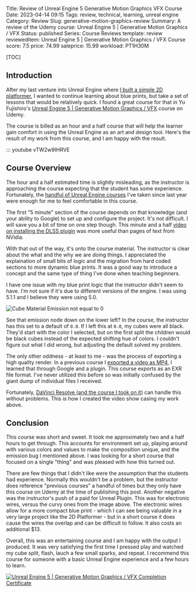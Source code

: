 Title: Review of Unreal Engine 5 Generative Motion Graphics VFX Course
Date: 2023-04-14 09:15
Tags: review, technical, learning, unreal engine
Category: Review
Slug: generative-motion-graphics-review
Summary: A review of the Udemy course: Unreal Engine 5 | Generative Motion Graphics / VFX
Status: published
Series: Course Reviews
template: review
revieweditem: Unreal Engine 5 | Generative Motion Graphics / VFX Course
score: 7.5
price: 74.99
saleprice: 15.99
workload: PT1H30M

[TOC]

## Introduction

After my last venture into Unreal Engine where [I built a simple 2D platformer][1], I wanted to continue learning about blue prints,
but take a set of lessons that would be relatively quick. I found a great course for that in Yu Fujishiro's 
[Unreal Engine 5 | Generative Motion Graphics / VFX][course] course on Udemy.

The course is billed as an hour and a half course that will help the learner gain comfort in using the Unreal Engine as an art
and design tool. Here's the result of my work from this course, and I am happy with the result.

::: youtube vTW2w9IHRVE

## Course Overview

The hour and a half estimated time is slightly misleading, as the instructor is approaching the course expecting that the 
student has some experience. Fortunately, the [handful of Unreal Engine courses][2] I've taken since last year were enough for 
me to feel comfortable in this course.

The first "5 minute" section of the course depends on that knowledge (and your ability to Google) to set up and configure the project.
It's not difficult. I will save you a bit of time on one step though. This minute and a half [video on installing the DLSS plugin][3] 
was more useful than pages of text from NVidia. 

With that out of the way, it's onto the course material. The instructor is clear about the what and the why we are doing things.
I appreciated the explaination of small bits of logic and the migration from hard coded sections to more dynamic blue prints. It 
was a good way to introduce a concept and the same type of thing I've done when teaching beginners. 

I have one issue with my blue print logic that the instructor didn't seem to have. I'm not sure if it's due to different versions
of the engine. I was using 5.1.1 and I believe they were using 5.0. 

![Cube Material Emission not equal to 0][4]

See that emission node down on the lower left? In the course, the instructor has this set to a default of `0.0`. If I left this at 
`0.0`, my cubes were all black. They'd start with the color I selected, but on the first split the children would be black cubes
instead of the expected shifting hue of colors. I couldn't figure out what I did wrong, but adjusting the default solved my
problem.

The only other oddness - at least to me - was the process of exporting a high quality render. In a previous course I 
[exported a video as MP4][5], I learned that through Google and a plugin. This course exports as an EXR file format. I've never
utilized this before so was initially confused by the giant dump of individual files I received. 

Fortunately, [DaVinci Resolve (and the course I took on it)][6] can handle this without problems. This is how I created the 
video show casing my work above.

## Conclusion

This course was short and sweet. It took me approximately two and a half hours to get through. This accounts for environment set up,
playing around with various colors and values to make the composition unique, and the emission bug I mentioned above. I was looking 
for a short course that focused on a single "thing" and was pleased with how this turned out.

There are few things that I didn't like were the assumption that the students had experience. Normally this wouldn't be a problem, but
the instructor does reference "previous courses" a handful of times but they only have this course on Udemy at the time of publishing
this post. Another negative was the instructor's push of a paid for Unreal Plugin. This was for electronic wires, versus the curvy 
ones from the image above. The electronic wires allow for a more compact blue print - which I can see being valuable in a very large
project like the 2D Platformer - but in a short course it does cause the wires the overlap and can be difficult to follow. It also
costs an additional $13.

Overall, this was an entertaining course and I am happy with the output I produced. It was very satisfying the first time I pressed
play and watched my cube split, flash, lauch a few small sparks, and repeat. I recommend this course for someone with a basic 
Unreal Engine experience and a few hours to learn.


[![Unreal Engine 5 | Generative Motion Graphics / VFX Completion Certificate][certificate]][courselink]


 [1]: {filename}2023_04_11_make_2d_platformer_in_unreal5.md
 [2]: https://andrewwegner.com/tag/unreal-engine.html
 [3]: https://www.youtube.com/watch?v=BBx0a6rNgvI
 [4]: {attach}images/cube_material_emission.png
 [5]: {filename}2022_10_18_beginners_building_environment.md
 [6]: {filename}2023_03_03_davinci_beginner_to_advanced.md
 [course]: https://www.udemy.com/course/ue5-procedural-vfx-motion-graphics/
 [certificate]: {attach}images/udemy-generative-motion-graphics.jpg
 [courselink]: https://www.udemy.com/certificate/UC-ce71bf81-06b7-41f4-bbbd-934670454295/
